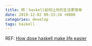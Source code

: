 ```yaml
---
title: 转：haskell如何让你的生活更简单
date: 2019-12-02 08:33:24 +0800
categories: develop
tags: haskell
---
```


REF: [How dose haskell make life easier](https://www.williamyaoh.com/posts/2019-11-30-how-does-haskell-make-life-easier.html)
<!-- more -->

